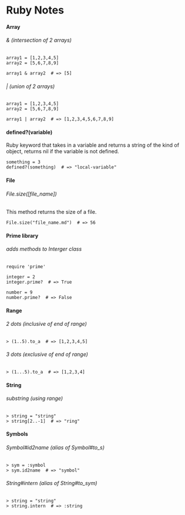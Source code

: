 # Ruby Notes

#### Array

###### & (intersection of 2 arrays)
    array1 = [1,2,3,4,5]
    array2 = [5,6,7,8,9]

    array1 & array2  # => [5]

###### | (union of 2 arrays)
    array1 = [1,2,3,4,5]
    array2 = [5,6,7,8,9]

    array1 | array2  # => [1,2,3,4,5,6,7,8,9]

#### defined?(variable)
Ruby keyword that takes in a variable and returns a string of the kind of object, returns nil if the variable is not defined.

    something = 3
    defined?(something)  # => "local-variable"

#### File

###### File.size([file_name])
This method returns the size of a file.

    File.size("file_name.md")  # => 56


#### Prime library
###### adds methods to Interger class

    require 'prime'

    integer = 2
    integer.prime?  # => True

    number = 9
    number.prime?  # => False

#### Range

###### 2 dots (inclusive of end of range)

    > (1..5).to_a  # => [1,2,3,4,5]

###### 3 dots (exclusive of end of range)

    > (1...5).to_a  # => [1,2,3,4]

#### String

###### substring (using range)

    > string = "string"
    > string[2..-1]  # => "ring"

#### Symbols

###### Symbol#id2name (alias of Symbol#to_s)
    > sym = :symbol
    > sym.id2name  # => "symbol"

###### String#intern (alias of String#to_sym)
    > string = "string"
    > string.intern  # => :string 